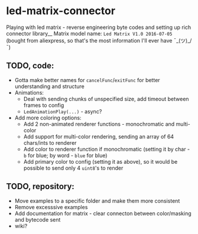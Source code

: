 # led-matrix-connector
Playing with led matrix - reverse engineering byte codes and setting up rich connector library__
Matrix model name: `Led Matrix V1.0 2016-07-05` (bought from aliexpress, so that's the most information I'll ever have ¯\_(ツ)_/¯)


## TODO, code:
* Gotta make better names for `cancelFunc`/`exitFunc` for better understanding and structure
* Animations:
  * Deal with sending chunks of unspecified size, add timeout between frames to config
  * `LedAnimationPlay(...)` - async?
* Add more coloring options:
  * Add 2 non-animated renderer functions - monochromatic and multi-color
  * Add support for multi-color rendering, sending an array of 64 chars/ints to renderer
  * Add color to renderer function if monochromatic (setting it by char - `b` for blue; by word - `blue` for blue)
  * Add primary color to config (setting it as above), so it would be possible to send only 4 `uint8`'s to render


## TODO, repository:
* Move examples to a specific folder and make them more consistent
* Remove excesssive examples
* Add documentation for matrix - clear connecton between color/masking and bytecode sent
* wiki?
